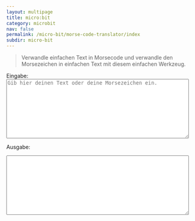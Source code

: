 ```yaml
---
layout: multipage
title: micro:bit
category: microbit
nav: false
permalink: /micro-bit/morse-code-translator/index
subdir: micro-bit
---
```

> Verwandle einfachen Text in Morsecode und verwandle den Morsezeichen in einfachen Text mit diesem einfachen Werkzeug.


<html>
<label>Eingabe:</label>
<textarea rows="10" cols="50" id="msgInput" oninput="MorseTranslator()" placeholder="Gib hier deinen Text oder deine Morsezeichen ein." class="materialize-textarea" style="width:95%"></textarea>

<label>Ausgabe:</label>
<textarea rows="10" cols="50" id="msgOutput" class="materialize-textarea" style="width:95%">
</textarea>


<script type="text/javascript" src="script.js "></script>
<script type="text/javascript" src="morse.js"></script>

</html>
